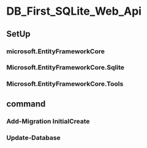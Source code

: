 # DB_First_SQLite_Web_Api
## SetUp
###  microsoft.EntityFrameworkCore
###  Microsoft.EntityFrameworkCore.Sqlite
###  Microsoft.EntityFrameworkCore.Tools

## command
###  Add-Migration InitialCreate
###  Update-Database

